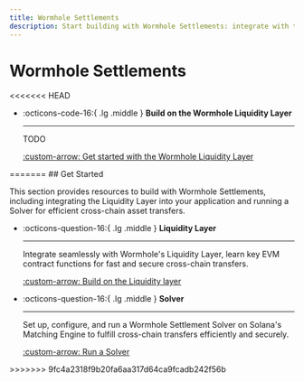 ```yaml
---
title: Wormhole Settlements
description: Start building with Wormhole Settlements: integrate with the Liquidity Layer and set up Solvers to enable seamless cross-chain asset transfers.
---
```


# Wormhole Settlements

<<<<<<< HEAD
<div class="grid cards" markdown>

-   :octicons-code-16:{ .lg .middle } **Build on the Wormhole Liquidity Layer**

    ---

    TODO

    [:custom-arrow: Get started with the Wormhole Liquidity Layer](/docs/build/contract-integrations/wormhole-relayers/)

</div>
=======
## Get Started

This section provides resources to build with Wormhole Settlements, including integrating the Liquidity Layer into your application and running a Solver for efficient cross-chain asset transfers.

<div class="grid cards" markdown>

-   :octicons-question-16:{ .lg .middle } **Liquidity Layer**

    ---

    Integrate seamlessly with Wormhole's Liquidity Layer, learn key EVM contract functions for fast and secure cross-chain transfers.

    [:custom-arrow: Build on the Liquidity layer](/docs/build/contract-integrations/settlements/liquidity-layer/)

-   :octicons-question-16:{ .lg .middle } **Solver**

    ---

    Set up, configure, and run a Wormhole Settlement Solver on Solana's Matching Engine to fulfill cross-chain transfers efficiently and securely.

    [:custom-arrow: Run a Solver](/docs/build/contract-integrations/settlements/solver/)

</div>
>>>>>>> 9fc4a2318f9b20fa6aa317d64ca9fcadb242f56b
